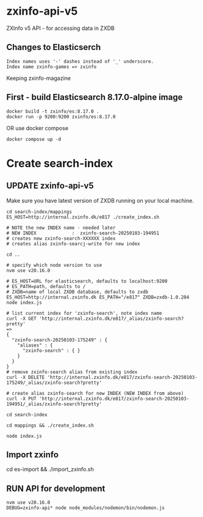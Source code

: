 # zxinfo-api-v5
ZXInfo v5 API - for accessing data in ZXDB

## Changes to Elasticserch
```
Index names uses '-' dashes instead of '_' underscore.
Index name zxinfo-games => zxinfo
```

Keeping zxinfo-magazine

## First - build Elasticsearch 8.17.0-alpine image
```
docker build -t zxinfo/es:8.17.0 .
docker run -p 9200:9200 zxinfo/es:8.17.0
```

OR use docker compose
```
docker compose up -d
```

# Create search-index

## UPDATE zxinfo-api-v5 
Make sure you have latest version of ZXDB running on your local machine.

```
cd search-index/mappings
ES_HOST=http://internal.zxinfo.dk/e817 ./create_index.sh

# NOTE the new INDEX name - needed later
# NEW INDEX             :  zxinfo-search-20250103-194951
# creates new zxinfo-search-XXXXXX index
# creates alias zxinfo-searcj-write for new index

cd ..

# specify which node version to use
nvm use v20.16.0

# ES_HOST=URL for elasticsearch, defaults to localhost:9200
# ES_PATH=path, defaults to /
# ZXDB=name of local ZXDB database, defaults to zxdb
ES_HOST=http://internal.zxinfo.dk ES_PATH="/e817" ZXDB=zxdb-1.0.204 node index.js

# list current index for 'zxinfo-search', note index name
curl -X GET 'http://internal.zxinfo.dk/e817/_alias/zxinfo-search?pretty'
=>
{
  "zxinfo-search-20250103-175249" : {
    "aliases" : {
      "zxinfo-search" : { }
    }
  }
}
# remove zxinfo-search alias from existing index
curl -X DELETE 'http://internal.zxinfo.dk/e817/zxinfo-search-20250103-175249/_alias/zxinfo-search?pretty'

# create alias zxinfo-search for new INDEX (NEW INDEX from above)
curl -X PUT 'http://internal.zxinfo.dk/e817/zxinfo-search-20250103-194951/_alias/zxinfo-search?pretty'

```

```
cd search-index

cd mappings && ./create_index.sh

node index.js
```

## Import zxinfo
cd es-import && ./import_zxinfo.sh

## RUN API for development
```
nvm use v20.16.0
DEBUG=zxinfo-api* node node_modules/nodemon/bin/nodemon.js
```
